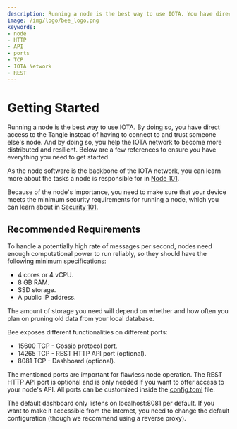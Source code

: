 ```yaml
---
description: Running a node is the best way to use IOTA. You have direct access to the Tangle and you help the IOTA network to become more distributed and resilient.
image: /img/logo/bee_logo.png
keywords:
- node
- HTTP 
- API
- ports
- TCP
- IOTA Network
- REST 
---
```

# Getting Started

Running a node is the best way to use IOTA. By doing so, you have direct access to the Tangle instead of having to
connect to and trust someone else's node. And by doing so, you help the IOTA network to become more distributed and resilient. Below are a few references to ensure you have everything you need to get started.

As the node software is the backbone of the IOTA network, you can learn more about the tasks a node is responsible for in [Node 101](./nodes_101.md).

Because of the node's importance, you need to make sure that your device meets the minimum security requirements for running a node, which you can learn about in [Security 101](./security_101.md).

## Recommended Requirements

To handle a potentially high rate of messages per second, nodes need enough computational power to run reliably, so they
should have the following minimum specifications:

- 4 cores or 4 vCPU.
- 8 GB RAM.
- SSD storage.
- A public IP address.

The amount of storage you need will depend on whether and how often you plan on pruning old data from your local
database.

Bee exposes different functionalities on different ports:

- 15600 TCP - Gossip protocol port.
- 14265 TCP - REST HTTP API port (optional).
- 8081 TCP - Dashboard (optional).

The mentioned ports are important for flawless node operation. The REST HTTP API port is optional and is only needed if you want to offer access to your node's API. All ports can be customized inside the [config.toml](configuration.md) file.

The default dashboard only listens on localhost:8081 per default. If you want to make it accessible from the Internet, you need to change the default configuration (though we recommend using a reverse proxy).
